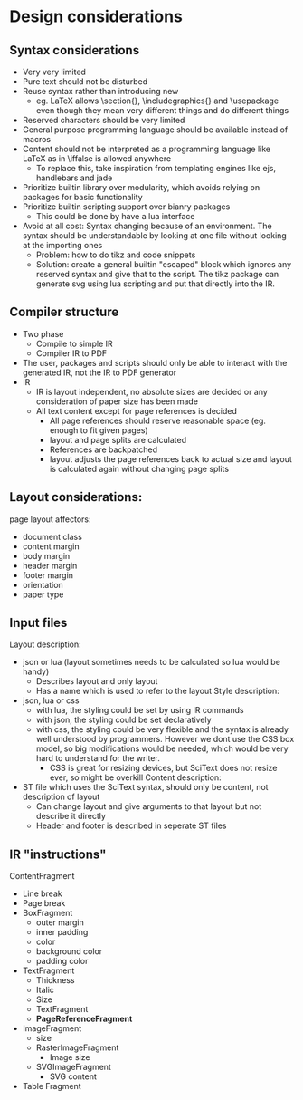 # Design considerations

## Syntax considerations
- Very very limited
- Pure text should not be disturbed
- Reuse syntax rather than introducing new
	- eg. LaTeX allows \section{}, \includegraphics{} and \usepackage even though they mean very different things and do different things
- Reserved characters should be very limited
- General purpose programming language should be available instead of macros
- Content should not be interpreted as a programming language like LaTeX as in \iffalse is allowed anywhere
	- To replace this, take inspiration from templating engines like ejs, handlebars and jade
- Prioritize builtin library over modularity, which avoids relying on packages for basic functionality
- Prioritize builtin scripting support over bianry packages
	- This could be done by have a lua interface
- Avoid at all cost: Syntax changing because of an environment. The syntax should be understandable by looking at one file without looking at the importing ones
	- Problem: how to do tikz and code snippets
	- Solution: create a general builtin "escaped" block which ignores any reserved syntax and give that to the script. The tikz package can generate svg using lua scripting and put that directly into the IR.


## Compiler structure
- Two phase
	- Compile to simple IR
	- Compiler IR to PDF
- The user, packages and scripts should only be able to interact with the generated IR, not the IR to PDF generator
- IR	
	- IR is layout independent, no absolute sizes are decided or any consideration of paper size has been made
	- All text content except for page references is decided
		- All page references should reserve reasonable space (eg. enough to fit given pages)
		- layout and page splits are calculated
		- References are backpatched
		- layout adjusts the page references back to actual size and layout is calculated again without changing page splits

## Layout considerations:
page layout affectors:
- document class
- content margin
- body margin
- header margin
- footer margin
- orientation
- paper type


## Input files
Layout description:
- json or lua (layout sometimes needs to be calculated so lua would be handy)
	- Describes layout and only layout
	- Has a name which is used to refer to the layout
Style description:
- json, lua or css
	- with lua, the styling could be set by using IR commands
	- with json, the styling could be set declaratively
	- with css, the styling could be very flexible and the syntax is already well understood by programmers. However we dont use the CSS box model, so big modifications would be needed, which would be very hard to understand for the writer.
		- CSS is great for resizing devices, but SciText does not resize ever, so might be overkill
Content description:
- ST file which uses the SciText syntax, should only be content, not description of layout
	- Can change layout and give arguments to that layout but not describe it directly
	- Header and footer is described in seperate ST files

## IR "instructions"
ContentFragment
- Line break
- Page break
- BoxFragment
	- outer margin
	- inner padding
	- color
	- background color
	- padding color
- TextFragment
	- Thickness
	- Italic
	- Size
	- TextFragment
	- **PageReferenceFragment**
- ImageFragment
	- size
	- RasterImageFragment
		- Image size
	- SVGImageFragment
		- SVG content
- Table Fragment
